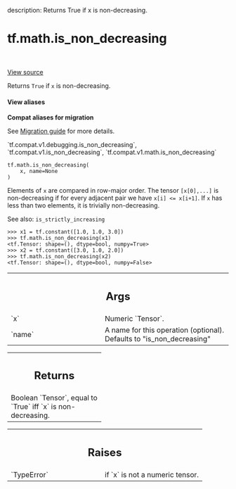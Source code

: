 description: Returns True if x is non-decreasing.

<div itemscope itemtype="http://developers.google.com/ReferenceObject">
<meta itemprop="name" content="tf.math.is_non_decreasing" />
<meta itemprop="path" content="Stable" />
</div>

# tf.math.is_non_decreasing

<!-- Insert buttons and diff -->

<table class="tfo-notebook-buttons tfo-api nocontent" align="left">

</table>

<a target="_blank" class="external" href="/code/stable/tensorflow/python/ops/check_ops.py">View source</a>



Returns `True` if `x` is non-decreasing.


<section class="expandable">
  <h4 class="showalways">View aliases</h4>
  <p>
<b>Compat aliases for migration</b>
<p>See
<a href="https://www.tensorflow.org/guide/migrate">Migration guide</a> for
more details.</p>
<p>`tf.compat.v1.debugging.is_non_decreasing`, `tf.compat.v1.is_non_decreasing`, `tf.compat.v1.math.is_non_decreasing`</p>
</p>
</section>

<pre class="devsite-click-to-copy prettyprint lang-py tfo-signature-link">
<code>tf.math.is_non_decreasing(
    x, name=None
)
</code></pre>



<!-- Placeholder for "Used in" -->

Elements of `x` are compared in row-major order.  The tensor `[x[0],...]`
is non-decreasing if for every adjacent pair we have `x[i] <= x[i+1]`.
If `x` has less than two elements, it is trivially non-decreasing.

See also:  `is_strictly_increasing`

```
>>> x1 = tf.constant([1.0, 1.0, 3.0])
>>> tf.math.is_non_decreasing(x1)
<tf.Tensor: shape=(), dtype=bool, numpy=True>
>>> x2 = tf.constant([3.0, 1.0, 2.0])
>>> tf.math.is_non_decreasing(x2)
<tf.Tensor: shape=(), dtype=bool, numpy=False>
```

<!-- Tabular view -->
 <table class="responsive fixed orange">
<colgroup><col width="214px"><col></colgroup>
<tr><th colspan="2"><h2 class="add-link">Args</h2></th></tr>

<tr>
<td>
`x`<a id="x"></a>
</td>
<td>
Numeric `Tensor`.
</td>
</tr><tr>
<td>
`name`<a id="name"></a>
</td>
<td>
A name for this operation (optional).  Defaults to "is_non_decreasing"
</td>
</tr>
</table>



<!-- Tabular view -->
 <table class="responsive fixed orange">
<colgroup><col width="214px"><col></colgroup>
<tr><th colspan="2"><h2 class="add-link">Returns</h2></th></tr>
<tr class="alt">
<td colspan="2">
Boolean `Tensor`, equal to `True` iff `x` is non-decreasing.
</td>
</tr>

</table>



<!-- Tabular view -->
 <table class="responsive fixed orange">
<colgroup><col width="214px"><col></colgroup>
<tr><th colspan="2"><h2 class="add-link">Raises</h2></th></tr>

<tr>
<td>
`TypeError`<a id="TypeError"></a>
</td>
<td>
if `x` is not a numeric tensor.
</td>
</tr>
</table>

